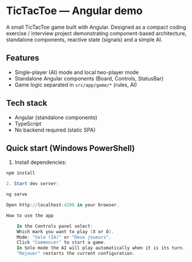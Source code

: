 # TicTacToe — Angular demo

A small TicTacToe game built with Angular. Designed as a compact coding exercise / interview project demonstrating component-based architecture, standalone components, reactive state (signals) and a simple AI.

## Features
- Single-player (AI) mode and local two-player mode
- Standalone Angular components (Board, Controls, StatusBar)
- Game logic separated in `src/app/game/*` (rules, AI)

## Tech stack
- Angular (standalone components)
- TypeScript
- No backend required (static SPA)

## Quick start (Windows PowerShell)

1. Install dependencies:
```powershell
npm install

2. Start dev server:

ng serve

Open http://localhost:4200 in your browser.

How to use the app

    In the Controls panel select:
    Which mark you want to play (X or O).
    Mode: "Solo (IA)" or "Deux joueurs".
    Click "Commencer" to start a game.
    In Solo mode the AI will play automatically when it is its turn.
    "Rejouer" restarts the current configuration.